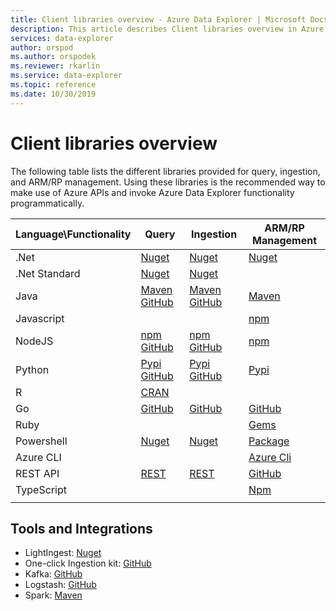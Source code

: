 ```yaml
---
title: Client libraries overview - Azure Data Explorer | Microsoft Docs
description: This article describes Client libraries overview in Azure Data Explorer.
services: data-explorer
author: orspod
ms.author: orspodek
ms.reviewer: rkarlin
ms.service: data-explorer
ms.topic: reference
ms.date: 10/30/2019
---
```

# Client libraries overview

The following table lists the different libraries provided for query, ingestion, and ARM/RP management. Using these libraries is the recommended way to make use of Azure APIs and invoke Azure Data Explorer functionality programmatically. 


|    Language\Functionality        |    Query        |    Ingestion        |    ARM/RP Management        |
|------------------------------    |--------------------------------------------------------------------------------------------------------------------------------------------------------------------------------------------------------------------------------------------    |--------------------------------------------------------------------------------------------------------------------------------------------------------------------    |------------------------------------------------------------------------------------------------------------------------------    |
|    .Net        |    [Nuget](https://www.nuget.org/packages/Microsoft.Azure.Kusto.Data/)            |    [Nuget](https://www.nuget.org/packages/Microsoft.Azure.Kusto.Ingest/)        |    [Nuget](https://www.nuget.org/packages/Microsoft.Azure.Management.Kusto/1.0.0)         |
|    .Net Standard        |    [Nuget](https://www.nuget.org/packages/Microsoft.Azure.Kusto.Data.NETStandard/)        |    [Nuget](https://www.nuget.org/packages/Microsoft.Azure.Kusto.Ingest.NETStandard/)        |            |
|    Java        |    [Maven](https://mvnrepository.com/artifact/com.microsoft.azure.kusto/kusto-data) [GitHub](https://github.com/Azure/azure-kusto-java/tree/master/data)        |    [Maven](https://mvnrepository.com/artifact/com.microsoft.azure.kusto/kusto-ingest) [GitHub](https://github.com/Azure/azure-kusto-java/tree/master/ingest)        |    [Maven](https://mvnrepository.com/artifact/com.microsoft.azure.kusto.v2019_01_21/azure-mgmt-kusto)        |
|    Javascript        |             |             |    [npm](https://www.npmjs.com/package/@azure/arm-kusto)         |
|    NodeJS        |    [npm](https://www.npmjs.com/package/azure-kusto-data) [GitHub](https://github.com/Azure/azure-kusto-node/tree/master/azure-kusto-data)        |    [npm](https://www.npmjs.com/package/azure-kusto-ingest)       [GitHub](https://github.com/Azure/azure-kusto-node/tree/master/azure-kusto-ingest)        |    [npm](https://www.npmjs.com/package/azure-arm-kusto/v/2.0.0)        |
|    Python        |    [Pypi](https://pypi.org/project/azure-kusto-ingest/)    [GitHub](https://github.com/Azure/azure-kusto-python/tree/master/azure-kusto-data)        |    [Pypi](https://pypi.org/project/azure-kusto-data/)      [GitHub](https://github.com/Azure/azure-kusto-python/tree/master/azure-kusto-ingest)        |    [Pypi](https://pypi.org/project/azure-mgmt-kusto/0.3.0/)        |
|    R        |    [CRAN](https://cran.r-project.org/web/packages/AzureKusto/index.html)               |             |            |
|    Go        |    [GitHub](https://github.com/Azure/azure-kusto-go)        |    [GitHub](https://github.com/Azure/azure-kusto-go/tree/master/kusto/ingest)        |        [GitHub](https://github.com/Azure/azure-sdk-for-go/tree/master/services/kusto/mgmt/2019-01-21/kusto)        |
|    Ruby        |             |             |    [Gems](https://rubygems.org/gems/azure_mgmt_kusto/versions/0.17.1)         |
|    Powershell        |    [Nuget](https://www.nuget.org/packages/Microsoft.Azure.Kusto.Tools/)        |    [Nuget](https://www.nuget.org/packages/Microsoft.Azure.Kusto.Tools/)        |    [Package](https://www.powershellgallery.com/packages/Az.Kusto/)         |
|    Azure   CLI        |             |             |    [Azure Cli](https://docs.microsoft.com/cli/azure/install-azure-cli-windows?view=azure-cli-latest)         |
|    REST   API        |    [REST](rest/index.md)        |    [REST](rest/index.md)        |     [GitHub](https://github.com/Azure/azure-rest-api-specs/tree/master/specification/azure-kusto/resource-manager/Microsoft.Kusto)         |
|    TypeScript        |             |             |        [Npm](https://www.npmjs.com/package/@azure/arm-kusto/v/2.0.0)        |
|      |      |      |      |


## Tools and Integrations

* LightIngest: [Nuget](https://www.nuget.org/packages/Microsoft.Azure.Kusto.Tools/) 
* One-click Ingestion kit: [GitHub](https://github.com/Azure/azure-kusto-ingestion-tools) 
* Kafka: [GitHub](https://github.com/Azure/kafka-sink-azure-kustoLogstash)
* Logstash: [GitHub](https://github.com/Azure/logstash-output-kusto) 
* Spark: [Maven](https://mvnrepository.com/artifact/com.microsoft.azure.kusto/spark-kusto-connector)